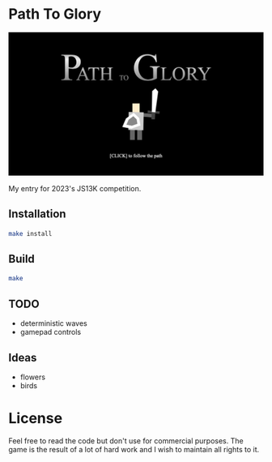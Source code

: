 # Path To Glory

<p align="center">
<img src="/assets/title-screen.png">
</p>

My entry for 2023's JS13K competition.

## Installation

```sh
make install
```

## Build

```sh
make
```

## TODO

- deterministic waves
- gamepad controls

## Ideas

- flowers
- birds

# License

Feel free to read the code but don't use for commercial purposes. The game is the result of a lot of hard work and I wish to maintain all rights to it.
